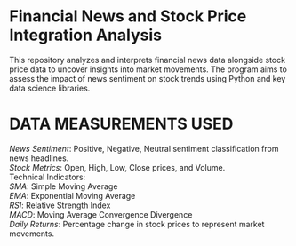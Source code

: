 # Financial News and Stock Price Integration Analysis

This repository analyzes and interprets financial news data alongside stock price data to uncover insights into market movements. The program aims to assess the impact of news sentiment on stock trends using Python and key data science libraries.

# DATA MEASUREMENTS USED

*News Sentiment*: Positive, Negative, Neutral sentiment classification from news headlines.<br>
*Stock Metrics*: Open, High, Low, Close prices, and Volume.<br>
Technical Indicators:<br>
*SMA*: Simple Moving Average <br>
*EMA*: Exponential Moving Average <br>
*RSI*: Relative Strength Index <br>
*MACD*: Moving Average Convergence Divergence <br>
*Daily Returns*: Percentage change in stock prices to represent market movements.

